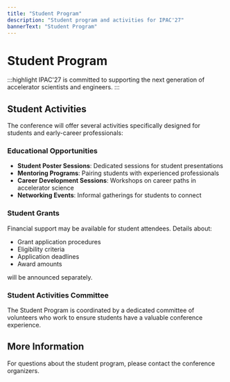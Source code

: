 ```yaml
---
title: "Student Program"
description: "Student program and activities for IPAC'27"
bannerText: "Student Program"
---
```


# Student Program

:::highlight
IPAC'27 is committed to supporting the next generation of accelerator scientists and engineers.
:::

## Student Activities

The conference will offer several activities specifically designed for students and early-career professionals:

### Educational Opportunities

- **Student Poster Sessions**: Dedicated sessions for student presentations
- **Mentoring Programs**: Pairing students with experienced professionals
- **Career Development Sessions**: Workshops on career paths in accelerator science
- **Networking Events**: Informal gatherings for students to connect

### Student Grants

Financial support may be available for student attendees. Details about:
- Grant application procedures
- Eligibility criteria
- Application deadlines
- Award amounts

will be announced separately.

### Student Activities Committee

The Student Program is coordinated by a dedicated committee of volunteers who work to ensure students have a valuable conference experience.

## More Information

For questions about the student program, please contact the conference organizers.
